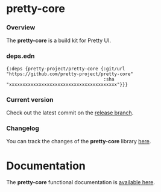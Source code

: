 
# pretty-core

### Overview

The <strong>pretty-core</strong> is a build kit for Pretty UI.

### deps.edn

```
{:deps {pretty-project/pretty-core {:git/url "https://github.com/pretty-project/pretty-core"
                                    :sha     "xxxxxxxxxxxxxxxxxxxxxxxxxxxxxxxxxxxxxxxx"}}}
```

### Current version

Check out the latest commit on the [release branch](https://github.com/pretty-project/pretty-core/tree/release).

### Changelog

You can track the changes of the <strong>pretty-core</strong> library [here](CHANGES.md).

# Documentation

The <strong>pretty-core</strong> functional documentation is [available here](https://pretty-project.github.io/pretty-core).
